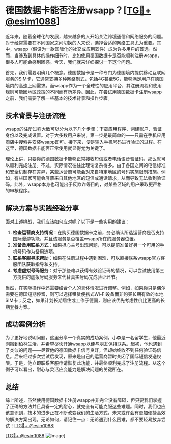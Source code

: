 # 德国数据卡能否注册wsapp？[[TG💪+ @esim1088](https://t.me/s/esim1088)]

近年来，随着全球化的发展，越来越多的人开始关注跨境通信和网络服务的问题。对于经常需要在不同国家之间切换的人来说，选择合适的网络工具尤为重要。其中，wsapp（假设为一款国际化的社交或应用软件）成为许多用户的首选。然而，当涉及到具体的操作细节时，比如使用德国数据卡是否能顺利注册wsapp，很多人可能会感到困惑。今天，我们就来详细探讨一下这个问题。

首先，我们需要明确几个概念。德国数据卡是一种专门为德国境内提供移动互联网服务的SIM卡，它通常支持多种网络制式，包括4G甚至5G，能够满足用户在德国境内的高速上网需求。而wsapp作为一个全球性的应用平台，其注册流程和使用规则可能因地区政策的不同而有所差异。因此，在尝试用德国数据卡注册wsapp之前，我们需要了解一些基本的技术背景和操作步骤。

## 技术背景与注册流程

wsapp的注册过程大致可以分为以下几个步骤：下载应用程序、创建账户、验证身份以及完成设置。对于大多数用户来说，第一步是最简单的——只需在手机应用商店中搜索并安装wsapp即可。接下来，便是输入手机号码进行验证的过程。在这里，德国数据卡能否正常使用就显得尤为关键了。

理论上讲，只要你的德国数据卡能够正常接收短信或者电话语音验证码，那么就可以顺利完成注册。不过，实际情况往往比理论复杂得多。由于各国之间的电信标准和安全机制存在差异，某些运营商可能会对来自特定地区的号码实施限制措施。例如，有些国家可能会屏蔽来自其他地区的短信或通话请求，从而导致无法收到验证码。此外，wsapp本身也可能出于反欺诈等目的，对某些区域的用户采取更严格的审核程序。

## 解决方案与实践经验分享

面对上述挑战，我们应该如何应对呢？以下是一些实用的建议：

1. **检查运营商支持情况**：在购买德国数据卡之前，务必确认所选运营商是否支持国际漫游功能，并且该服务是否覆盖wsapp所在的服务器位置。
2. **准备备用联系方式**：如果担心主号出现问题，可以提前准备好另一个可用的手机号码作为备用选项。
3. **联系客服寻求帮助**：如果在注册过程中遇到困难，可以直接联系wsapp官方客服团队获取指导和支持。
4. **考虑虚拟号码服务**：对于那些难以获得有效验证码的情况，可以尝试使用第三方提供的虚拟号码服务来代替真实号码完成验证环节。

当然，在实际操作中还需要结合个人的具体情况进行调整。例如，如果你只是偶尔需要在德国短期停留，则可以选择租赁便携式Wi-Fi设备而非购买长期有效的本地SIM卡；反之，如果计划长期居住或工作于德国，则应该优先考虑性价比更高的长期套餐方案。

## 成功案例分析

为了更好地说明问题，这里分享一个真实的成功案例。小李是一名留学生，他最近刚搬到柏林生活，并希望尽快开通wsapp以便与朋友保持联系。起初，他也遇到了类似的问题——尽管他的德国数据卡信号良好，但却始终收不到任何验证码信息。后来经过多次尝试后发现，原来是自己的运营商暂时关闭了国际短信发送权限。于是，他立即联系客服申请恢复此功能，并最终顺利完成了注册流程。从这个例子可以看出，耐心与灵活应变能力是解决问题的关键所在。

## 总结

综上所述，虽然使用德国数据卡注册wsapp并非完全没有障碍，但只要我们掌握了正确的方法并且具备一定的耐心，就完全有可能克服这些难题。同时，我们也应该意识到，技术的进步正在不断改变我们的生活方式，未来或许会有更加便捷高效的解决方案出现。无论如何，请记住一点：无论遇到什么困难，都不要轻易放弃尝试！[[TG💪+ @esim1088](https://t.me/s/esim1088)]

[[TG💪+ @esim1088](https://t.me/s/esim1088) ![Image](https://i.postimg.cc/4NQfJmqS/Snipaste-2025-05-13-00-14-12.png)]